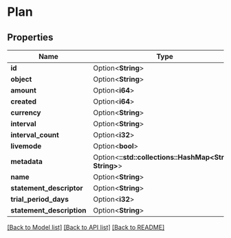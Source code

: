 # Plan

## Properties

Name | Type | Description | Notes
------------ | ------------- | ------------- | -------------
**id** | Option<**String**> |  | [optional]
**object** | Option<**String**> |  | [optional]
**amount** | Option<**i64**> |  | [optional]
**created** | Option<**i64**> |  | [optional]
**currency** | Option<**String**> |  | [optional]
**interval** | Option<**String**> |  | [optional]
**interval_count** | Option<**i32**> |  | [optional]
**livemode** | Option<**bool**> |  | [optional]
**metadata** | Option<**::std::collections::HashMap<String, String>**> |  | [optional]
**name** | Option<**String**> |  | [optional]
**statement_descriptor** | Option<**String**> |  | [optional]
**trial_period_days** | Option<**i32**> |  | [optional]
**statement_description** | Option<**String**> |  | [optional]

[[Back to Model list]](../README.md#documentation-for-models) [[Back to API list]](../README.md#documentation-for-api-endpoints) [[Back to README]](../README.md)


